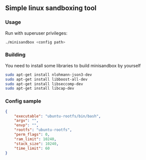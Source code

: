 ## Simple linux sandboxing tool

### Usage
Run with superuser privileges:
```bash
./minisandbox <config path>
```

### Building
You need to install some libraries to build minisandbox by yourself
```bash
sudo apt-get install nlohmann-json3-dev
sudo apt-get install libboost-all-dev
sudo apt-get install libseccomp-dev
sudo apt-get install libcap-dev
```

### Config sample
```json
{
    "executable": "ubuntu-rootfs/bin/bash",
    "argv": "",
    "envp": "",
    "rootfs": "ubuntu-rootfs",
    "perm_flags": 0,
    "ram_limit": 10240,
    "stack_size": 10240,
    "time_limit": 60
}
```